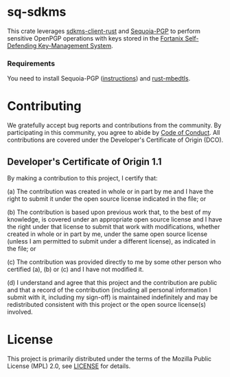 # sq-sdkms

This crate leverages [sdkms-client-rust][sdkms-client-rust] and
[Sequoia-PGP][Sequoia] to perform sensitive OpenPGP operations with keys stored
in the [Fortanix Self-Defending Key-Management System][SDKMS].

### Requirements

You need to install Sequoia-PGP ([instructions][instructions-sequoia]) and
[rust-mbedtls][rust-mbedtls].

# Contributing

We gratefully accept bug reports and contributions from the community.
By participating in this community, you agree to abide by [Code of Conduct](./CODE_OF_CONDUCT.md).
All contributions are covered under the Developer's Certificate of Origin (DCO).

## Developer's Certificate of Origin 1.1

By making a contribution to this project, I certify that:

(a) The contribution was created in whole or in part by me and I
have the right to submit it under the open source license
indicated in the file; or

(b) The contribution is based upon previous work that, to the best
of my knowledge, is covered under an appropriate open source
license and I have the right under that license to submit that
work with modifications, whether created in whole or in part
by me, under the same open source license (unless I am
permitted to submit under a different license), as indicated
in the file; or

(c) The contribution was provided directly to me by some other
person who certified (a), (b) or (c) and I have not modified
it.

(d) I understand and agree that this project and the contribution
are public and that a record of the contribution (including all
personal information I submit with it, including my sign-off) is
maintained indefinitely and may be redistributed consistent with
this project or the open source license(s) involved.

# License

This project is primarily distributed under the terms of the Mozilla Public License (MPL) 2.0, see [LICENSE](./LICENSE) for details.

[instructions-sequoia]: https://docs.sequoia-pgp.org/sequoia_guide/chapter_00/index.html
[rust-mbedtls]: https://github.com/fortanix/rust-mbedtls
[Sequoia]: https://sequoia-pgp.org/
[sdkms-client-rust]: https://github.com/fortanix/sdkms-client-rust
[SDKMS]: https://fortanix.com/products/data-security-manager/sdkms
